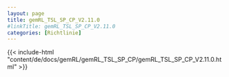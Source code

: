 ```yaml
---
layout: page
title: gemRL_TSL_SP_CP_V2.11.0
#linkTitle: gemRL_TSL_SP_CP_V2.11.0
categories: [Richtlinie]
---
```

{{< include-html "content/de/docs/gemRL/gemRL_TSL_SP_CP/gemRL_TSL_SP_CP_V2.11.0.html" >}}